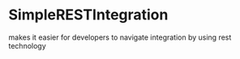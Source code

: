 # SimpleRESTIntegration
makes it easier for developers to navigate integration by using rest technology
